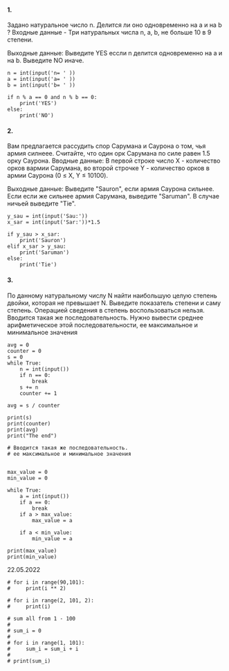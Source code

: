 #### 1. 
Задано натуральное число n. Делится ли оно одновременно на a и на b ?
Входные данные -
Три натуральных числа n, a, b, не больше 10 в 9 степени.

Выходные данные:
Выведите YES ессли n делится одновременно на a и на b.
Выведите NO иначе.

```
n = int(input('n= ' ))
a = int(input('a= ' ))
b = int(input('b= ' ))

if n % a == 0 and n % b == 0:
    print('YES')
else:
    print('NO')
```

#### 2. 
Вам предлагается рассудить спор Сарумана и Саурона о том, чья армия силнеее. Считайте, что один орк Сарумана по силе равен 1.5 орку Саурона.
Вводные данные:
В первой строке число Х - количество орков вармии Сарумана, во второй строчке Y - количество орков в армии Саурона (0 ≤ X, Y ≤ 10100).

Выходные данные:
Выведите "Sauron", если армия Саурона сильнее. Если если же сильнее армия Сарумана, выведите "Saruman". В случае ничьей выведите "Tie".
```
y_sau = int(input('Sau:'))
x_sar = int(input('Sar:'))*1.5

if y_sau > x_sar:
    print('Sauron')
elif x_sar > y_sau:
    print('Saruman')
else:
    print('Tie')
```
#### 3. 

По данному натуральному числу N найти наибольшую целую степень двойки, которая не превышает N. Выведите показатель степени и саму степень.
Операцией сведения в степень воспользоваться нельзя.
Вводится такая же последовательность. Нужно вывести среднее арифметическое этой последовательности, ее максимальное и минимальное значения
```
avg = 0
counter = 0
s = 0
while True:
    n = int(input())
    if n == 0:
        break
    s += n
    counter += 1
    
avg = s / counter

print(s)
print(counter)
print(avg)
print("The end")
```
```
# Вводится такая же последовательность.
# ее максимальное и минимальное значения


max_value = 0
min_value = 0

while True:
    a = int(input())
    if a == 0:
        break
    if a > max_value:
        max_value = a

    if a < min_value:
        min_value = a

print(max_value)
print(min_value)
```

22.05.2022
```
# for i in range(90,101):
#     print(i ** 2)

# for i in range(2, 101, 2):
#     print(i)

# sum all from 1 - 100
#
# sum_i = 0
#
# for i in range(1, 101):
#     sum_i = sum_i + i
#
# print(sum_i)

```
